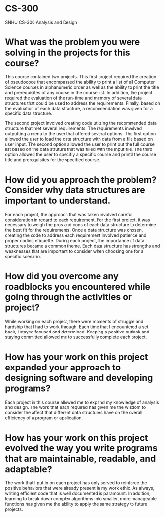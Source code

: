 # CS-300
SNHU CS-300 Analysis and Design

# What was the problem you were solving in the projects for this course?
This course contained two projects. This first project required the creation of pseudocode that encompassed the ability to print a list of all Computer Science courses in alphanumeric order as well as the ability to print the title and prerequisites of any course in the course list. In addition, the project required the evaluation of the run-time and memory of several data structures that could be used to address the requirements. Finally, based on the evaluation of each data structure, a recommendation was given for a specific data structure.

The second project involved creating code utilzing the recommended data structure that met several requirements. The requirements involved outputting a menu to the user that offered several options. The first option allowed the user to load the data structure with data from a file based on user input. The second option allowed the user to print out the full course list based on the data struture that was filled with the input file. The third option allowed the user to specifiy a specific course and printd the course title and prerequisites for the specified course.

# How did you approach the problem? Consider why data structures are important to understand.
For each project, the approach that was taken involved careful consideration in regard to each requirement. For the first project, it was necessary to weigh the pros and cons of each data structure to determine the best fit for the requirements. Once a data structure was chosen, creating the code to address each requirement involved patience and proper coding etiquette. During each project, the importance of data structures became a common theme. Each data structure has strengths and weaknesses that are important to consider when choosing one for a specific scenario. 

# How did you overcome any roadblocks you encountered while going through the activities or project?
While working on each project, there were moments of struggle and hardship that I had to work through. Each time that I encountered a set back, I stayed focused and determined. Keeping a positive outlook and staying committed allowed me to successfully complete each project.

# How has your work on this project expanded your approach to designing software and developing programs?
Each project in this course allowed me to expand my knowledge of analysis and design. The work that each required has given me the wisdom to consider the affect that different data structures have on the overall efficiency of a program or application.

# How has your work on this project evolved the way you write programs that are maintainable, readable, and adaptable?
The work that I put in on each project has only served to reinforce the positive behaviors that were already present in my work ethic. As always, writing efficient code that is well documented is paramount. In addition, learning to break down complex algorithms into smaller, more manageable functions has given me the ability to apply the same strategy to future projects.

